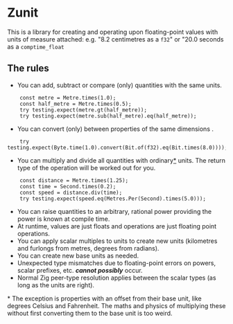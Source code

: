 # Zunit

This is a library for creating and operating upon floating-point values with units of measure attached: e.g. "8.2 centimetres as a `f32`" or "20.0 seconds as a `comptime_float`

## The rules

- You can add, subtract or compare (only) quantities with the same units.
```
    const metre = Metre.times(1.0);
    const half_metre = Metre.times(0.5);
    try testing.expect(metre.gt(half_metre));
    try testing.expect(metre.sub(half_metre).eq(half_metre));
```
- You can convert (only) between properties of the same dimensions .
```
    try testing.expect(Byte.time(1.0).convert(Bit.of(f32).eq(Bit.times(8.0)))); 
```
- You can multiply and divide all quantities with ordinary[*](#ordinary_explanation) units. The return type of the operation will be worked out for you.
```   
    const distance = Metre.times(1.25);
    const time = Second.times(0.2);
    const speed = distance.div(time);
    try testing.expect(speed.eq(Metres.Per(Second).times(5.0)));
```
- You can raise quantities to an arbitrary, rational power providing the power is known at compile time.
- At runtime, values are just floats and operations are just floating point operations.
- You can apply scalar multiples to units to create new units (kilometres and furlongs from metres, degrees from radians).
- You can create new base units as needed. 
- Unexpected type mismatches due to floating-point errors on powers, scalar prefixes, etc. ___cannot possibly___ occur. 
- Normal Zig peer-type resolution applies between the scalar types (as long as the units are right).  



<a name="ordinary_explanation">*</a> The exception is properties with an offset from their base unit, like degrees Celsius and Fahrenheit. The maths and physics of multiplying these without first converting them to the base unit is too weird. 